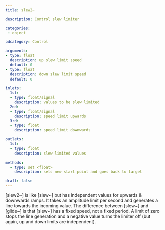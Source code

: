 ```yaml
---
title: slew2~

description: Control slew limiter

categories:
 - object

pdcategory: Control

arguments:
- type: float
  description: up slew limit speed
  default: 0
- type: float
  description: down slew limit speed
  default: 0

inlets:
  1st:
  - type: float/signal
    description: values to be slew limited
  2nd:
  - type: float/signal
    description: speed limit upwards
  3rd:
  - type: float
    description: speed limit downwards 

outlets:
  1st:
  - type: float
    description: slew limited values

methods:
  - type: set <float>
    description: sets new start point and goes back to target

draft: false
---
```


[slew2~] is like [slew~] but has independent values for upwards & downwards ramps. It takes an amplitude limit per second and generates a line towards the incoming value. The difference between [slew~] and [glide~] is that [slew~] has a fixed speed, not a fixed period. A limit of zero stops the line generation and a negative value turns the limiter off (but again, up and down limits are independent).
